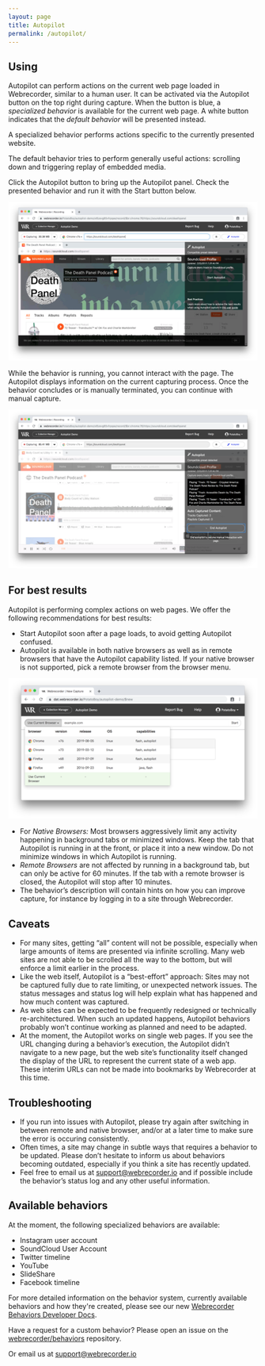 ```yaml
---
layout: page
title: Autopilot
permalink: /autopilot/
---
```


## Using

Autopilot can perform actions on the current web page loaded in Webrecorder, similar to a human user. It can be activated via the Autopilot button on the top right during capture. When the button is blue, a *specialized behavior* is available for the current web page. A white button indicates that the *default behavior* will be presented instead.

A specialized behavior performs actions specific to the currently presented website.

The default behavior tries to perform generally useful actions: scrolling down and triggering replay of embedded media.

Click the Autopilot button to bring up the Autopilot panel. Check the presented behavior and run it with the Start button below.

![Autopilot Initial](/assets/autopilot-start.png)

While the behavior is running, you cannot interact with the page. The Autopilot displays information on the current capturing process. Once the behavior concludes or is manually terminated, you can continue with manual capture.

![Autopilot Running](/assets/autopilot-running.png)


## For best results

Autopilot is performing complex actions on web pages. We offer the following recommendations for best results:

- Start Autopilot soon after a page loads, to avoid getting Autopilot confused.
- Autopilot is available in both native browsers as well as in remote browsers that have the Autopilot capability listed. If your native browser is not supported, pick a remote browser from the browser menu.

![Browser Dropdown](/assets/browser-dropdown.png)

- For *Native Browsers:* Most browsers aggressively limit any activity happening in background tabs or minimized windows. Keep the tab that Autopilot is running in at the front, or place it into a new window. Do not minimize windows in which Autopilot is running. 
- *Remote Browsers* are not affected by running in a background tab, but can only be active for 60 minutes. If the tab with a remote browser is closed, the Autopilot will stop after 10 minutes.
- The behavior’s description will contain hints on how you can improve capture, for instance by logging in to a site through Webrecorder.

## Caveats

- For many sites, getting “all” content will not be possible, especially when large amounts of items are presented via infinite scrolling. Many web sites are not able to be scrolled all the way to the bottom, but will enforce a limit earlier in the process.
- Like the web itself, Autopilot is a “best-effort” approach: Sites may not be captured fully due to rate limiting, or unexpected network issues. The status messages and status log will help explain what has happened and how much content was captured.
- As web sites can be expected to be frequently redesigned or technically re-architectured. When such an updated happens, Autopilot behaviors probably won’t continue working as planned and need to be adapted.
- At the moment, the Autopilot works on single web pages. If you see the URL changing during a behavior’s execution, the Autopilot didn’t navigate to a new page, but the web site’s functionality itself changed the display of the URL to represent the current state of a web app. These interim URLs can not be made into bookmarks by Webrecorder at this time.

## Troubleshooting

- If you run into issues with Autopilot, please try again after switching in between remote and native browser, and/or at a later time to make sure the error is occuring consistently.
- Often times, a site may change in subtle ways that requires a behavior to be updated. Please don’t hesitate to inform us about behaviors becoming outdated, especially if you think a site has recently updated.
- Feel free to email us at support@webrecorder.io and if possible include the behavior’s status log and any other useful information.

## Available behaviors

At the moment, the following specialized behaviors are available:
- Instagram user account
- SoundCloud User Account
- Twitter timeline
- YouTube
- SlideShare
- Facebook timeline

For more detailed information on the behavior system, currently available behaviors and how they're created, please see our new [Webrecorder Behaviors Developer Docs](https://webrecorder.github.io/behaviors).

Have a request for a custom behavior? Please open an issue on the [webrecorder/behaviors](https://github.com/webrecorder/behaviors) repository.

Or email us at support@webrecorder.io
